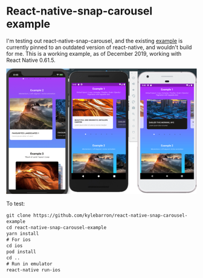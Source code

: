 # React-native-snap-carousel example

I'm testing out react-native-snap-carousel, and the existing
[example](https://github.com/archriss/react-native-snap-carousel/tree/master/example)
is currently pinned to an outdated version of react-native, and wouldn't build
for me. This is a working example, as of December 2019, working with React
Native 0.61.5.

![](./screenshot.png)

To test:
```
git clone https://github.com/kylebarron/react-native-snap-carousel-example
cd react-native-snap-carousel-example
yarn install
# For ios
cd ios
pod install
cd ..
# Run in emulator
react-native run-ios
```
